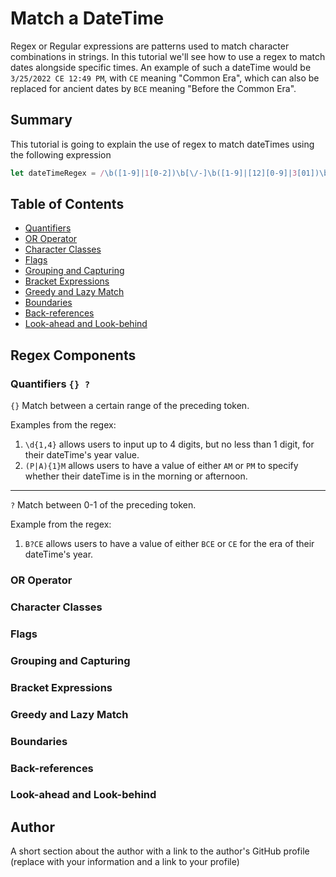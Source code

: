 # Match a DateTime

Regex or Regular expressions are patterns used to match character combinations in strings. In this tutorial we'll see how to use a regex to match dates alongside specific times. An example of such a dateTime would be `3/25/2022 CE 12:49 PM`, with `CE` meaning "Common Era", which can also be replaced for ancient dates by `BCE` meaning "Before the Common Era".

## Summary

This tutorial is going to explain the use of regex to match dateTimes using the following expression
```js
let dateTimeRegex = /\b([1-9]|1[0-2])\b[\/-]\b([1-9]|[12][0-9]|3[01])\b[\/-]\d{1,4} B?CE \b([1-9]|1[0-2])\b:[0-5][0-9] (P|A){1}M/g
```

## Table of Contents
<!-- - [Anchors](#anchors) -->
- [Quantifiers](#quantifiers)
- [OR Operator](#or-operator)
- [Character Classes](#character-classes)
- [Flags](#flags)
- [Grouping and Capturing](#grouping-and-capturing)
- [Bracket Expressions](#bracket-expressions)
- [Greedy and Lazy Match](#greedy-and-lazy-match)
- [Boundaries](#boundaries)
- [Back-references](#back-references)
- [Look-ahead and Look-behind](#look-ahead-and-look-behind)

## Regex Components

<!-- ### Anchors `^ $`
`^` Indicates the beginning of the string.
____
`$` Indicates the ending of the string. -->

### Quantifiers `{} ?`
`{}` Match between a certain range of the preceding token.

Examples from the regex:
1. `\d{1,4}` allows users to input up to 4 digits, but no less than 1 digit, for their dateTime's year value.
2. `(P|A){1}M` allows users to have a value of either `AM` or `PM` to specify whether their dateTime is in the morning or afternoon.

____
`?` Match between 0-1 of the preceding token.

Example from the regex:
1. `B?CE` allows users to have a value of either `BCE` or `CE` for the era of their dateTime's year.

### OR Operator

### Character Classes

### Flags

### Grouping and Capturing

### Bracket Expressions

### Greedy and Lazy Match

### Boundaries

### Back-references

### Look-ahead and Look-behind

## Author

A short section about the author with a link to the author's GitHub profile (replace with your information and a link to your profile)
